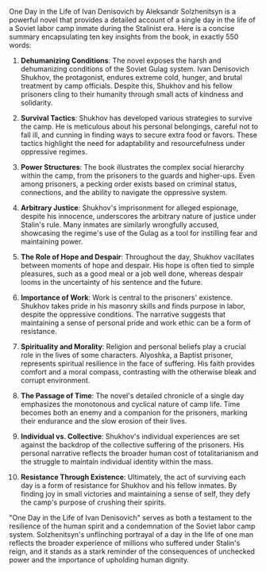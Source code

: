 One Day in the Life of Ivan Denisovich by Aleksandr Solzhenitsyn is a powerful novel that provides a detailed account of a single day in the life of a Soviet labor camp inmate during the Stalinist era. Here is a concise summary encapsulating ten key insights from the book, in exactly 550 words:

1. **Dehumanizing Conditions**: The novel exposes the harsh and dehumanizing conditions of the Soviet Gulag system. Ivan Denisovich Shukhov, the protagonist, endures extreme cold, hunger, and brutal treatment by camp officials. Despite this, Shukhov and his fellow prisoners cling to their humanity through small acts of kindness and solidarity.

2. **Survival Tactics**: Shukhov has developed various strategies to survive the camp. He is meticulous about his personal belongings, careful not to fall ill, and cunning in finding ways to secure extra food or favors. These tactics highlight the need for adaptability and resourcefulness under oppressive regimes.

3. **Power Structures**: The book illustrates the complex social hierarchy within the camp, from the prisoners to the guards and higher-ups. Even among prisoners, a pecking order exists based on criminal status, connections, and the ability to navigate the oppressive system.

4. **Arbitrary Justice**: Shukhov's imprisonment for alleged espionage, despite his innocence, underscores the arbitrary nature of justice under Stalin's rule. Many inmates are similarly wrongfully accused, showcasing the regime's use of the Gulag as a tool for instilling fear and maintaining power.

5. **The Role of Hope and Despair**: Throughout the day, Shukhov vacillates between moments of hope and despair. His hope is often tied to simple pleasures, such as a good meal or a job well done, whereas despair looms in the uncertainty of his sentence and the future.

6. **Importance of Work**: Work is central to the prisoners' existence. Shukhov takes pride in his masonry skills and finds purpose in labor, despite the oppressive conditions. The narrative suggests that maintaining a sense of personal pride and work ethic can be a form of resistance.

7. **Spirituality and Morality**: Religion and personal beliefs play a crucial role in the lives of some characters. Alyoshka, a Baptist prisoner, represents spiritual resilience in the face of suffering. His faith provides comfort and a moral compass, contrasting with the otherwise bleak and corrupt environment.

8. **The Passage of Time**: The novel's detailed chronicle of a single day emphasizes the monotonous and cyclical nature of camp life. Time becomes both an enemy and a companion for the prisoners, marking their endurance and the slow erosion of their lives.

9. **Individual vs. Collective**: Shukhov's individual experiences are set against the backdrop of the collective suffering of the prisoners. His personal narrative reflects the broader human cost of totalitarianism and the struggle to maintain individual identity within the mass.

10. **Resistance Through Existence**: Ultimately, the act of surviving each day is a form of resistance for Shukhov and his fellow inmates. By finding joy in small victories and maintaining a sense of self, they defy the camp's purpose of crushing their spirits.

"One Day in the Life of Ivan Denisovich" serves as both a testament to the resilience of the human spirit and a condemnation of the Soviet labor camp system. Solzhenitsyn's unflinching portrayal of a day in the life of one man reflects the broader experience of millions who suffered under Stalin's reign, and it stands as a stark reminder of the consequences of unchecked power and the importance of upholding human dignity.